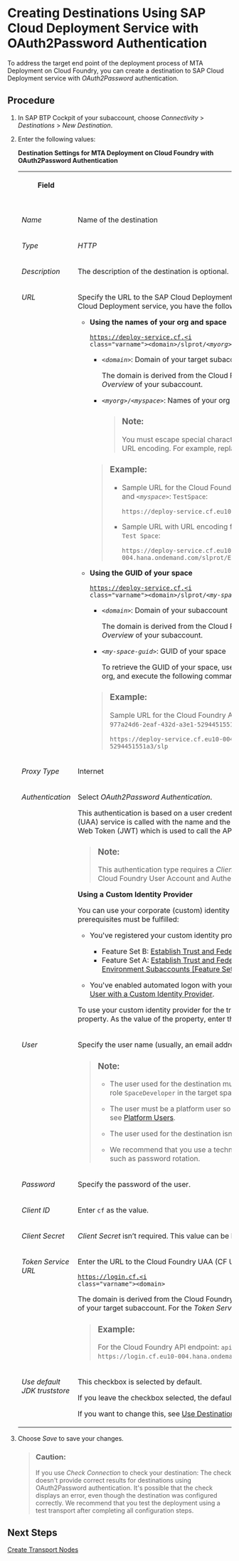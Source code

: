 <!-- loioa26a721eb2954315a6bb6d2e3cbb416c -->

# Creating Destinations Using SAP Cloud Deployment Service with OAuth2Password Authentication

To address the target end point of the deployment process of MTA Deployment on Cloud Foundry, you can create a destination to SAP Cloud Deployment service with *OAuth2Password* authentication.



<a name="loioa26a721eb2954315a6bb6d2e3cbb416c__steps_gsg_qss_gwb"/>

## Procedure

1.  In SAP BTP Cockpit of your subaccount, choose *Connectivity* \> *Destinations* \> *New Destination*.

2.  Enter the following values:

    **Destination Settings for MTA Deployment on Cloud Foundry with OAuth2Password Authentication**


    <table>
    <tr>
    <th valign="top">

    Field
    
    </th>
    <th valign="top">

    Description
    
    </th>
    <th valign="top">

    More Information
    
    </th>
    </tr>
    <tr>
    <td valign="top">
    
    *Name*
    
    </td>
    <td valign="top">
    
    Name of the destination
    
    </td>
    <td valign="top" rowspan="3">
    
    SAP BTP, Cloud Foundry: [Using the Destinations Editor in the Cockpit](https://help.sap.com/docs/CP_CONNECTIVITY/cca91383641e40ffbe03bdc78f00f681/565fdb3dd19d4cda80864341dc5a0451.html)
    
    </td>
    </tr>
    <tr>
    <td valign="top">
    
    *Type*
    
    </td>
    <td valign="top">
    
    *HTTP*
    
    </td>
    </tr>
    <tr>
    <td valign="top">
    
    *Description*
    
    </td>
    <td valign="top">
    
    The description of the destination is optional.
    
    </td>
    </tr>
    <tr>
    <td valign="top">
    
    *URL*
    
    </td>
    <td valign="top">
    
    Specify the URL to the SAP Cloud Deployment service as the deploy end point of the destination. To address the SAP Cloud Deployment service, you have the following options:

    -   **Using the names of your org and space**

        <code>https://deploy-service.cf.<i class="varname">&lt;domain&gt;</i>/slprot/<i class="varname">&lt;myorg&gt;</i>/<i class="varname">&lt;myspace&gt;</i>/slp</code>

        -   <code><i class="varname">&lt;domain&gt;</i></code>: Domain of your target subaccount

            The domain is derived from the Cloud Foundry API endpoint that you can find in the SAP BTP Cockpit in the *Overview* of your subaccount.

        -   <code><i class="varname">&lt;myorg&gt;</i>/<i class="varname">&lt;myspace&gt;</i></code>: Names of your org and space

            > ### Note:  
            > You must escape special characters in your org and space name \(*<myorg\>*/*<myspace\>*\) with a proper URL encoding. For example, replace space characters with `%20`, and commas with `%2C`.


        > ### Example:  
        > -   Sample URL for the Cloud Foundry API endpoint: `api.cf.eu10-004.hana.ondemand.com`, <code><i class="varname">&lt;myorg&gt;</i></code>: `TestOrg`, and <code><i class="varname">&lt;myspace&gt;</i></code>: `TestSpace`:
        > 
        >     `https://deploy-service.cf.eu10-004.hana.ondemand.com/slprot/TestOrg/TestSpace/slp`
        > 
        > -   Sample URL with URL encoding for <code><i class="varname">&lt;myorg&gt;</i></code>: `Example Company Test Org` and <code><i class="varname">&lt;myspace&gt;</i></code>: `Example Company Test Space`:
        > 
        >     `https://deploy-service.cf.eu10-004.hana.ondemand.com/slprot/Example%20Company%20Test%20Org/Example%20Company%20Test%20Space/slp`

    -   **Using the GUID of your space**

        <code>https://deploy-service.cf.<i class="varname">&lt;domain&gt;</i>/slprot/<i class="varname">&lt;my-space-guid&gt;</i>/slp</code>

        -   <code><i class="varname">&lt;domain&gt;</i></code>: Domain of your subaccount

            The domain is derived from the Cloud Foundry API endpoint that you can find in the SAP BTP Cockpit in the *Overview* of your subaccount.

        -   <code><i class="varname">&lt;my-space-guid&gt;</i></code>: GUID of your space

            To retrieve the GUID of your space, use the Cloud Foundry Command Line Interface \(cf CLI\). Log on to your org, and execute the following command: `cf space <my-space-name> --guid`.


        > ### Example:  
        > Sample URL for the Cloud Foundry API endpoint: `api.cf.eu10-004.hana.ondemand.com` and <code><i class="varname">&lt;my-space-guid&gt;</i></code>: `977a24d6-2eaf-432d-a3e1-5294451551a3`:
        > 
        > `https://deploy-service.cf.eu10-004.hana.ondemand.com/slprot/977a24d6-2eaf-432d-a3e1-5294451551a3/slp`



    
    </td>
    <td valign="top">
    
    More information about regions and API endpoints:

    -   [Deploying Applications in Regions](https://help.sap.com/docs/BTP/65de2977205c403bbc107264b8eccf4b/350356d1dc314d3199dca15bd2ab9b0e.html?locale=en-US#deploying-applications-in-regions)

    -   [Regions and API Endpoints Available for the Cloud Foundry Environment](https://help.sap.com/docs/BTP/65de2977205c403bbc107264b8eccf4b/f344a57233d34199b2123b9620d0bb41.html?locale=en-US).


    More information about cf CLI:

    -   [Working with the Cloud Foundry Command Line Interface](https://help.sap.com/docs/BTP/65de2977205c403bbc107264b8eccf4b/2f1d4abd0f9f4760a301f43513d2efa6.html?locale=en-US)



    
    </td>
    </tr>
    <tr>
    <td valign="top">
    
    *Proxy Type*
    
    </td>
    <td valign="top">
    
    Internet
    
    </td>
    <td valign="top" rowspan="6">
    
    [OAuth Password Authentication](https://help.sap.com/docs/CP_CONNECTIVITY/cca91383641e40ffbe03bdc78f00f681/452357cdd82a4c0ba6095b36c0057526.html?locale=en-US)
    
    </td>
    </tr>
    <tr>
    <td valign="top">
    
    *Authentication*
    
    </td>
    <td valign="top">
    
    Select *OAuth2Password Authentication*.

    This authentication is based on a user credential flow. At first, the Cloud Foundry User Account and Authentication \(UAA\) service is called with the name and the password of this user. The authentication service then returns a JSON Web Token \(JWT\) which is used to call the API of the SAP Cloud Deployment service.

    > ### Note:  
    > This authentication type requires a *Client ID* with the value `cf`, and a *Token Service URL* defined, pointing to the Cloud Foundry User Account and Authentication service.

    **Using a Custom Identity Provider**

    You can use your corporate \(custom\) identity provider for the transport destination. To do this, the following prerequisites must be fulfilled:

    -   You've registered your custom identity provider with SAP as described in one of the following topics:

        -   Feature Set B: [Establish Trust and Federation of Custom Identity Providers for Platform Users \[Feature Set B\]](https://help.sap.com/docs/BTP/65de2977205c403bbc107264b8eccf4b/c36898473d704e07a33268c9f9d29515.html?locale=en-US)
        -   Feature Set A: [Establish Trust and Federation of Custom Identity Providers for Platform Users in Multi-Environment Subaccounts \[Feature Set A\]](https://help.sap.com/docs/BTP/65de2977205c403bbc107264b8eccf4b/8600afb350114462ae8b3475a3ccea54.html?locale=en-US).

    -   You've enabled automated logon with your custom identity provider as described under [Log On as a Technical User with a Custom Identity Provider](https://help.sap.com/docs/BTP/65de2977205c403bbc107264b8eccf4b/98ec56a6dd4347b6ad466aaab19ded02.html?locale=en-US).

    To use your custom identity provider for the transport destination, under *Additional Properties*, add the `origin` property. As the value of the property, enter the value of *origin* of your custom identity provider.
    
    </td>
    </tr>
    <tr>
    <td valign="top">
    
    *User*
    
    </td>
    <td valign="top">
    
    Specify the user name \(usually, an email address\) of the user that is used for the deployment.

    > ### Note:  
    > -   The user used for the destination must be a valid user on Cloud Foundry environment and it must have the role `SpaceDeveloper` in the target space.
    > 
    > -   The user must be a platform user so that the deployment works for all content types. For more information, see [Platform Users](https://help.sap.com/docs/btp/sap-business-technology-platform/platform-users).
    > 
    > -   The user used for the destination isn’t subject to any Data Protection and Privacy requirements.
    > 
    > -   We recommend that you use a technical user to avoid constraints typically associated with personal users, such as password rotation.


    
    </td>
    </tr>
    <tr>
    <td valign="top">
    
    *Password*
    
    </td>
    <td valign="top">
    
    Specify the password of the user.
    
    </td>
    </tr>
    <tr>
    <td valign="top">
    
    *Client ID*
    
    </td>
    <td valign="top">
    
    Enter `cf` as the value.
    
    </td>
    </tr>
    <tr>
    <td valign="top">
    
    *Client Secret*
    
    </td>
    <td valign="top">
    
    *Client Secret* isn’t required. This value can be left empty.
    
    </td>
    </tr>
    <tr>
    <td valign="top">
    
    *Token Service URL*
    
    </td>
    <td valign="top">
    
    Enter the URL to the Cloud Foundry UAA \(CF UAA\) authentication service in the following format:

    <code>https://login.cf.<i class="varname">&lt;domain&gt;</i></code>

    The domain is derived from the Cloud Foundry API endpoint that you can find in the SAP BTP Cockpit in the *Overview* of your target subaccount. For the *Token Service URL*, replace `api` by `login`.

    > ### Example:  
    > For the Cloud Foundry API endpoint: `api.cf.eu10-004.hana.ondemand.com`, the *Token Service URL* is: `https://login.cf.eu10-004.hana.ondemand.com`.


    
    </td>
    <td valign="top">
    
    [Regions and API Endpoints Available for the Cloud Foundry Environment](https://help.sap.com/docs/BTP/65de2977205c403bbc107264b8eccf4b/f344a57233d34199b2123b9620d0bb41.html?locale=en-US).
    
    </td>
    </tr>
    <tr>
    <td valign="top">
    
    *Use default JDK truststore*
    
    </td>
    <td valign="top">
    
    This checkbox is selected by default.

    If you leave the checkbox selected, the default JDK truststore with certificates provided by SAP are used.

    If you want to change this, see [Use Destination Certificates \(Cockpit\)](https://help.sap.com/docs/CP_CONNECTIVITY/b865ed651e414196b39f8922db2122c7/d3dfd5052fb14a15aad87ebcdb2f23e2.html?locale=en-US).
    
    </td>
    <td valign="top">
    
     
    
    </td>
    </tr>
    </table>
    
3.  Choose *Save* to save your changes.

    > ### Caution:  
    > If you use *Check Connection* to check your destination: The check doesn't provide correct results for destinations using OAuth2Password authentication. It's possible that the check displays an error, even though the destination was configured correctly. We recommend that you test the deployment using a test transport after completing all configuration steps.




<a name="loioa26a721eb2954315a6bb6d2e3cbb416c__postreq_fr4_5v2_2db"/>

## Next Steps

[Create Transport Nodes](create-transport-nodes-f71a4d5.md)

